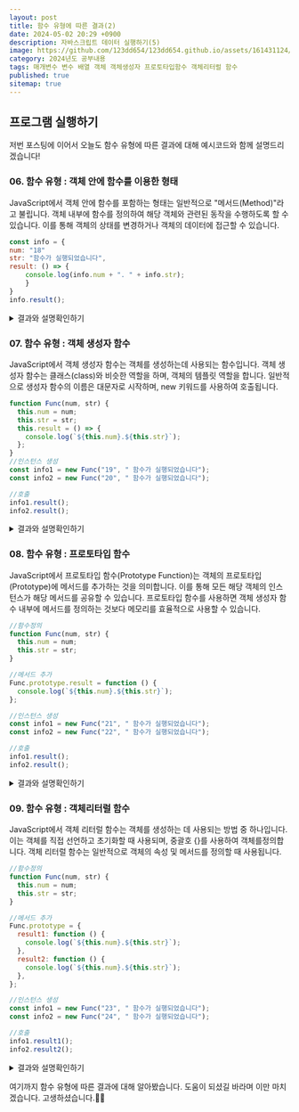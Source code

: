 ```yaml
---
layout: post
title: 함수 유형에 따른 결과(2)
date: 2024-05-02 20:29 +0900
description: 자바스크립트 데이터 실행하기(5)
image: https://github.com/123dd654/123dd654.github.io/assets/161431124/d41f1cc4-f421-457b-a765-4a0750811ae9
category: 2024년도 공부내용
tags: 매개변수 변수 배열 객체 객체생성자 프로토타입함수 객체리터럴 함수
published: true
sitemap: true
---
```


## 프로그램 실행하기<br />

저번 포스팅에 이어서
오늘도 함수 유형에 따른 결과에 대해 예시코드와 함께 설명드리겠습니다!

### 06. 함수 유형 : 객체 안에 함수를 이용한 형태

JavaScript에서 객체 안에 함수를 포함하는 형태는 일반적으로 "메서드(Method)"라고 불립니다.
객체 내부에 함수를 정의하여 해당 객체와 관련된 동작을 수행하도록 할 수 있습니다.
이를 통해 객체의 상태를 변경하거나 객체의 데이터에 접근할 수 있습니다.

```javascript
const info = {
num: "18"
str: "함수가 실행되었습니다",
result: () => {
    console.log(info.num + ". " + info.str);
    }
}
info.result();
```

<div class="result">
<details>
   <summary>결과와 설명확인하기</summary>
   <div>
         <b> 18. 함수가 실행되었습니다. </b>
         <p>객체 info에는 num과 str 프로퍼티가 있습니다. 또한, result라는 이름의 메서드가 정의되어 있습니다.<br />
         이 메서드는 화살표 함수로 정의되어 있으며, 객체 info의 num과 str 프로퍼티를 이용하여 특정 형식의 문자열을 출력합니다. 마지막으로 info 객체의 result 메서드를 호출하여 결과를 출력합니다.</p>
   </div>
</details>
</div>

### 07. 함수 유형 : 객체 생성자 함수

JavaScript에서 객체 생성자 함수는 객체를 생성하는데 사용되는 함수입니다.
객체 생성자 함수는 클래스(class)와 비슷한 역할을 하며, 객체의 템플릿 역할을 합니다.
일반적으로 생성자 함수의 이름은 대문자로 시작하며, new 키워드를 사용하여 호출됩니다.

```javascript
function Func(num, str) {
  this.num = num;
  this.str = str;
  this.result = () => {
    console.log(`${this.num}.${this.str}`);
  };
}
//인스턴스 생성
const info1 = new Func("19", " 함수가 실행되었습니다");
const info2 = new Func("20", " 함수가 실행되었습니다");

//호출
info1.result();
info2.result();
```

<div class="result">
<details>
   <summary>결과와 설명확인하기</summary>
   <div>
         <b> 19. 함수가 실행되었습니다. </b>
         <b> 20. 함수가 실행되었습니다. </b>
         <p>객체 생성자 함수 Func를 정의했습니다. 이 함수는 num과 str 두 개의 매개변수를 받아 인스턴스 객체의 프로퍼티로 할당합니다.<br />
         또한, result 메서드를 추가하여 이를 통해 프로퍼티 값을 출력할 수 있습니다.<br />
         new 키워드를 사용하여 Func 함수로부터 인스턴스 info1과 info2를 생성하고, result 메서드를 호출하여 결과를 출력합니다.</p>
   </div>
</details>
</div>

### 08. 함수 유형 : 프로토타입 함수

JavaScript에서 프로토타입 함수(Prototype Function)는
객체의 프로토타입(Prototype)에 메서드를 추가하는 것을 의미합니다.
이를 통해 모든 해당 객체의 인스턴스가 해당 메서드를 공유할 수 있습니다.
프로토타입 함수를 사용하면 객체 생성자 함수 내부에 메서드를 정의하는 것보다 메모리를 효율적으로 사용할 수 있습니다.

```javascript
//함수정의
function Func(num, str) {
  this.num = num;
  this.str = str;
}

//메서드 추가
Func.prototype.result = function () {
  console.log(`${this.num}.${this.str}`);
};

//인스턴스 생성
const info1 = new Func("21", " 함수가 실행되었습니다");
const info2 = new Func("22", " 함수가 실행되었습니다");

//호출
info1.result();
info2.result();
```

<div class="result">
<details>
   <summary>결과와 설명확인하기</summary>
   <div>
         <b> 21. 함수가 실행되었습니다. </b>
         <b> 22. 함수가 실행되었습니다. </b>
         <p>Func 함수를 정의했습니다. 이 함수는 num과 str 두 개의 매개변수를 받아 인스턴스 객체의 프로퍼티로 할당됩니다.<br />
         그리고 Func.prototype에 result 메서드를 추가하여 인스턴스 객체가 이를 상속받을 수 있도록 합니다.<br />
         new 키워드를 사용하여 Func 함수로부터 인스턴스 info1과 info2를 생성하고, result 메서드를 호출하여 결과를 출력합니다.</p>
   </div>
</details>
</div>

### 09. 함수 유형 : 객체리터럴 함수

JavaScript에서 객체 리터럴 함수는 객체를 생성하는 데 사용되는 방법 중 하나입니다.
이는 객체를 직접 선언하고 초기화할 때 사용되며, 중괄호 {}를 사용하여 객체를정의합니다.
객체 리터럴 함수는 일반적으로 객체의 속성 및 메서드를 정의할 때 사용됩니다.

```javascript
//함수정의
function Func(num, str) {
  this.num = num;
  this.str = str;
}

//메서드 추가
Func.prototype = {
  result1: function () {
    console.log(`${this.num}.${this.str}`);
  },
  result2: function () {
    console.log(`${this.num}.${this.str}`);
  },
};

//인스턴스 생성
const info1 = new Func("23", " 함수가 실행되었습니다");
const info2 = new Func("24", " 함수가 실행되었습니다");

//호출
info1.result1();
info2.result2();
```

<div class="result">
<details>
   <summary>결과와 설명확인하기</summary>
   <div>
         <b> 23. 함수가 실행되었습니다. </b>
         <b> 24. 함수가 실행되었습니다. </b>
         <p>Func 함수를 정의하고, 이 함수에 num과 str 두 개의 매개변수를 받아 인스턴스 객체의 프로퍼티로 할당합니다.<br />
         그리고 Func.prototype에 객체 리터럴 형태로 메서드인 result1과 result2를 추가하여 인스턴스 객체가 이를 상속받을 수 있도록 합니다.<br />
         new 키워드를 사용하여 Func 함수로부터 인스턴스 info1과 info2를 생성하고, 메서드를 호출하여 결과를 출력합니다.</p>
   </div>
</details>
</div>

여기까지 함수 유형에 따른 결과에 대해 알아봤습니다.
도움이 되셨길 바라며 이만 마치겠습니다.
고생하셨습니다.🫶😊
